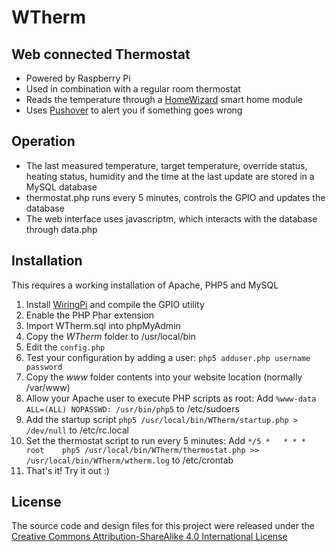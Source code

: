 WTherm
======

## Web connected Thermostat
- Powered by Raspberry Pi
- Used in combination with a regular room thermostat
- Reads the temperature through a [HomeWizard](http://www.homewizard.nl/) smart home module
- Uses [Pushover](https://pushover.net/) to alert you if something goes wrong

## Operation
- The last measured temperature, target temperature, override status, heating status, humidity and the time at the last update are stored in a MySQL database
- thermostat.php runs every 5 minutes, controls the GPIO and updates the database
- The web interface uses javascriptm, which interacts with the database through data.php

## Installation
This requires a working installation of Apache, PHP5 and MySQL

1. Install [WiringPi](http://wiringpi.com/) and compile the GPIO utility
2. Enable the PHP Phar extension
3. Import WTherm.sql into phpMyAdmin
4. Copy the *WTherm* folder to /usr/local/bin
5. Edit the `config.php`
6. Test your configuration by adding a user:
  `php5 adduser.php username password`
7. Copy the *www* folder contents into your website location (normally /var/www)
8. Allow your Apache user to execute PHP scripts as root:
  Add `%www-data ALL=(ALL) NOPASSWD: /usr/bin/php5` to /etc/sudoers
9. Add the startup script `php5 /usr/local/bin/WTherm/startup.php > /dev/null` to /etc/rc.local
10. Set the thermostat script to run every 5 minutes:
  Add `*/5 *   * * *   root    php5 /usr/local/bin/WTherm/thermostat.php >> /usr/local/bin/WTherm/wtherm.log` to /etc/crontab
11. That's it! Try it out :)

## License
The source code and design files for this project were released under the [Creative Commons Attribution-ShareAlike 4.0 International License](http://creativecommons.org/licenses/by-sa/4.0/)
